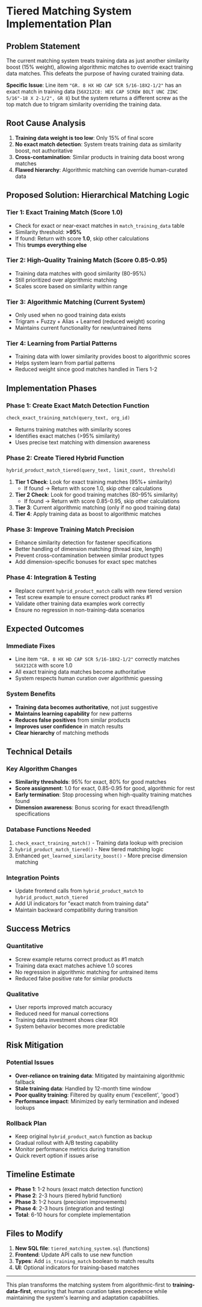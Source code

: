 # Tiered Matching System Implementation Plan

## Problem Statement

The current matching system treats training data as just another similarity boost (15% weight), allowing algorithmic matches to override exact training data matches. This defeats the purpose of having curated training data.

**Specific Issue**: Line item `"GR. 8 HX HD CAP SCR 5/16-18X2-1/2"` has an exact match in training data (`56X212C8: HEX CAP SCREW BOLT UNC ZINC 5/16"-18 X 2-1/2", GR 8`) but the system returns a different screw as the top match due to trigram similarity overriding the training data.

## Root Cause Analysis

1. **Training data weight is too low**: Only 15% of final score
2. **No exact match detection**: System treats training data as similarity boost, not authoritative
3. **Cross-contamination**: Similar products in training data boost wrong matches
4. **Flawed hierarchy**: Algorithmic matching can override human-curated data

## Proposed Solution: Hierarchical Matching Logic

### Tier 1: Exact Training Match (Score 1.0)
- Check for exact or near-exact matches in `match_training_data` table
- Similarity threshold: **>95%**
- If found: Return with score **1.0**, skip other calculations
- This **trumps everything else**

### Tier 2: High-Quality Training Match (Score 0.85-0.95)  
- Training data matches with good similarity (80-95%)
- Still prioritized over algorithmic matching
- Scales score based on similarity within range

### Tier 3: Algorithmic Matching (Current System)
- Only used when no good training data exists
- Trigram + Fuzzy + Alias + Learned (reduced weight) scoring
- Maintains current functionality for new/untrained items

### Tier 4: Learning from Partial Patterns
- Training data with lower similarity provides boost to algorithmic scores
- Helps system learn from partial patterns
- Reduced weight since good matches handled in Tiers 1-2

## Implementation Phases

### Phase 1: Create Exact Match Detection Function
```sql
check_exact_training_match(query_text, org_id)
```
- Returns training matches with similarity scores
- Identifies exact matches (>95% similarity)
- Uses precise text matching with dimension awareness

### Phase 2: Create Tiered Hybrid Function
```sql  
hybrid_product_match_tiered(query_text, limit_count, threshold)
```
1. **Tier 1 Check**: Look for exact training matches (95%+ similarity)
   - If found → Return with score 1.0, skip other calculations
2. **Tier 2 Check**: Look for good training matches (80-95% similarity)
   - If found → Return with score 0.85-0.95, skip other calculations  
3. **Tier 3**: Current algorithmic matching (only if no good training data)
4. **Tier 4**: Apply training data as boost to algorithmic matches

### Phase 3: Improve Training Match Precision
- Enhance similarity detection for fastener specifications
- Better handling of dimension matching (thread size, length) 
- Prevent cross-contamination between similar product types
- Add dimension-specific bonuses for exact spec matches

### Phase 4: Integration & Testing
- Replace current `hybrid_product_match` calls with new tiered version
- Test screw example to ensure correct product ranks #1
- Validate other training data examples work correctly
- Ensure no regression in non-training-data scenarios

## Expected Outcomes

### Immediate Fixes
- Line item `"GR. 8 HX HD CAP SCR 5/16-18X2-1/2"` correctly matches `56X212C8` with score 1.0
- All exact training data matches become authoritative
- System respects human curation over algorithmic guessing

### System Benefits
- **Training data becomes authoritative**, not just suggestive
- **Maintains learning capability** for new patterns
- **Reduces false positives** from similar products
- **Improves user confidence** in match results
- **Clear hierarchy** of matching methods

## Technical Details

### Key Algorithm Changes
- **Similarity thresholds**: 95% for exact, 80% for good matches
- **Score assignment**: 1.0 for exact, 0.85-0.95 for good, algorithmic for rest
- **Early termination**: Stop processing when high-quality training matches found
- **Dimension awareness**: Bonus scoring for exact thread/length specifications

### Database Functions Needed
1. `check_exact_training_match()` - Training data lookup with precision
2. `hybrid_product_match_tiered()` - New tiered matching logic
3. Enhanced `get_learned_similarity_boost()` - More precise dimension matching

### Integration Points
- Update frontend calls from `hybrid_product_match` to `hybrid_product_match_tiered`
- Add UI indicators for "exact match from training data"  
- Maintain backward compatibility during transition

## Success Metrics

### Quantitative
- Screw example returns correct product as #1 match
- Training data exact matches achieve 1.0 scores
- No regression in algorithmic matching for untrained items
- Reduced false positive rate for similar products

### Qualitative  
- User reports improved match accuracy
- Reduced need for manual corrections
- Training data investment shows clear ROI
- System behavior becomes more predictable

## Risk Mitigation

### Potential Issues
- **Over-reliance on training data**: Mitigated by maintaining algorithmic fallback
- **Stale training data**: Handled by 12-month time window
- **Poor quality training**: Filtered by quality enum ('excellent', 'good')
- **Performance impact**: Minimized by early termination and indexed lookups

### Rollback Plan
- Keep original `hybrid_product_match` function as backup
- Gradual rollout with A/B testing capability
- Monitor performance metrics during transition
- Quick revert option if issues arise

## Timeline Estimate
- **Phase 1**: 1-2 hours (exact match detection function)
- **Phase 2**: 2-3 hours (tiered hybrid function)  
- **Phase 3**: 1-2 hours (precision improvements)
- **Phase 4**: 2-3 hours (integration and testing)
- **Total**: 6-10 hours for complete implementation

## Files to Modify
1. **New SQL file**: `tiered_matching_system.sql` (functions)
2. **Frontend**: Update API calls to use new function
3. **Types**: Add `is_training_match` boolean to match results
4. **UI**: Optional indicators for training-based matches

---

This plan transforms the matching system from algorithmic-first to **training-data-first**, ensuring that human curation takes precedence while maintaining the system's learning and adaptation capabilities.